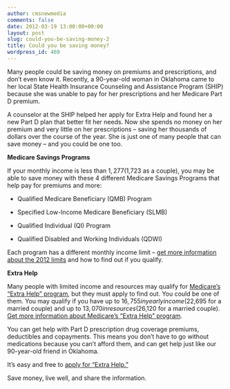 ```yaml
---
author: cmsnewmedia
comments: false
date: 2012-03-19 13:00:00+00:00
layout: post
slug: could-you-be-saving-money-2
title: Could you be saving money?
wordpress_id: 469
---
```


Many people could be saving money on premiums and prescriptions, and don’t even know it. Recently, a 90-year-old woman in Oklahoma came to her local State Health Insurance Counseling and Assistance Program (SHIP) because she was unable to pay for her prescriptions and her Medicare Part D premium.

A counselor at the SHIP helped her apply for Extra Help and found her a new Part D plan that better fit her needs. Now she spends no money on her premium and very little on her prescriptions – saving her thousands of dollars over the course of the year. She is just one of many people that can save money – and you could be one too.

**Medicare Savings Programs**

If your monthly income is less than $1,277 ($1,723 as a couple), you may be able to save money with these 4 different Medicare Savings Programs that help pay for premiums and more:



	
  * Qualified Medicare Beneficiary (QMB) Program

	
  * Specified Low-Income Medicare Beneficiary (SLMB)

	
  * Qualified Individual (QI) Program

	
  * Qualified Disabled and Working Individuals (QDWI)


Each program has a different monthly income limit – [get more information about the 2012 limits](http://www.medicare.gov/navigation/medicare-basics/medical-and-drug-costs.aspx) and how to find out if you qualify.

**Extra Help**

Many people with limited income and resources may qualify for [Medicare’s “Extra Help” program](http://www.medicare.gov/navigation/medicare-basics/medical-and-drug-costs.aspx), but they must apply to find out. You could be one of them. You may qualify if you have up to $16,755 in yearly income ($22,695 for a married couple) and up to $13,070 in resources ($26,120 for a married couple). [Get more information about Medicare’s “Extra Help” program](http://www.medicare.gov/navigation/medicare-basics/medical-and-drug-costs.aspx#LowIncomeSubsidy).

You can get help with Part D prescription drug coverage premiums, deductibles and copayments. This means you don’t have to go without medications because you can’t afford them, and can get help just like our 90-year-old friend in Oklahoma.

It’s easy and free to [apply for “Extra Help.”](https://secure.ssa.gov/i1020/start)

Save money, live well, and share the information.
